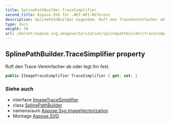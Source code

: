 ```yaml
---
title: SplinePathBuilder.TraceSimplifier
second_title: Aspose.SVG für .NET-API-Referenz
description: SplinePathBuilder eigendom. Ruft den TraceVereinfacher ab oder legt ihn fest.
type: docs
weight: 30
url: /de/net/aspose.svg.imagevectorization/splinepathbuilder/tracesimplifier/
---
```

## SplinePathBuilder.TraceSimplifier property

Ruft den Trace-Vereinfacher ab oder legt ihn fest.

```csharp
public IImageTraceSimplifier TraceSimplifier { get; set; }
```

### Siehe auch

* interface [IImageTraceSimplifier](../../iimagetracesimplifier/)
* class [SplinePathBuilder](../)
* namensraum [Aspose.Svg.ImageVectorization](../../splinepathbuilder/)
* Montage [Aspose.SVG](../../../)


